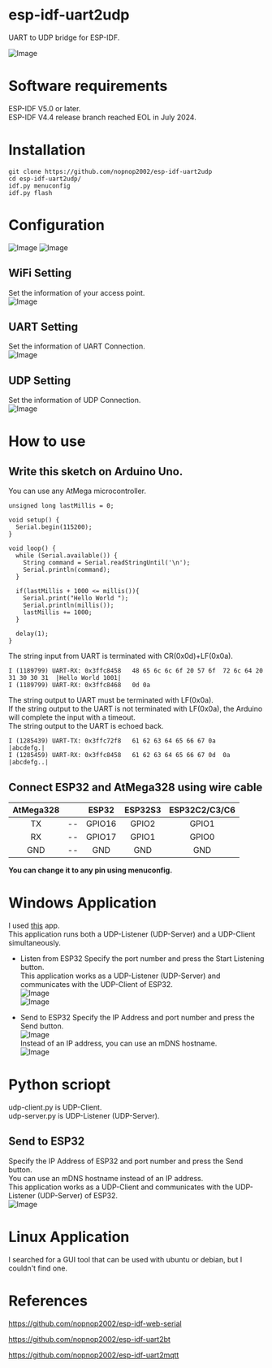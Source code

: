 # esp-idf-uart2udp
UART to UDP bridge for ESP-IDF.   

![Image](https://github.com/user-attachments/assets/a81ce56e-623d-4b42-88eb-07e5c5cb055a)

# Software requirements
ESP-IDF V5.0 or later.   
ESP-IDF V4.4 release branch reached EOL in July 2024.   


# Installation

```
git clone https://github.com/nopnop2002/esp-idf-uart2udp
cd esp-idf-uart2udp/
idf.py menuconfig
idf.py flash
```

# Configuration
![Image](https://github.com/user-attachments/assets/c72c8e65-54ba-4222-a8fa-0bbfd769b6f4)
![Image](https://github.com/user-attachments/assets/6e4fdd49-a535-4304-a2e9-a347c3f70e1f)

## WiFi Setting
Set the information of your access point.   
![Image](https://github.com/user-attachments/assets/6f00ec25-023f-4d48-b864-69a3261bdd0b)

## UART Setting
Set the information of UART Connection.   
![Image](https://github.com/user-attachments/assets/2903cf03-06d3-449f-a032-21d33652ff4d)

## UDP Setting
Set the information of UDP Connection.   
![Image](https://github.com/user-attachments/assets/10be168a-0604-4177-b0c8-4a7967beaccd)

# How to use   

## Write this sketch on Arduino Uno.   
You can use any AtMega microcontroller.   

```
unsigned long lastMillis = 0;

void setup() {
  Serial.begin(115200);
}

void loop() {
  while (Serial.available()) {
    String command = Serial.readStringUntil('\n');
    Serial.println(command);
  }

  if(lastMillis + 1000 <= millis()){
    Serial.print("Hello World ");
    Serial.println(millis());
    lastMillis += 1000;
  }

  delay(1);
}
```

The string input from UART is terminated with CR(0x0d)+LF(0x0a).   
```
I (1189799) UART-RX: 0x3ffc8458   48 65 6c 6c 6f 20 57 6f  72 6c 64 20 31 30 30 31  |Hello World 1001|
I (1189799) UART-RX: 0x3ffc8468   0d 0a
```

The string output to UART must be terminated with LF(0x0a).  
If the string output to the UART is not terminated with LF(0x0a), the Arduino will complete the input with a timeout.   
The string output to the UART is echoed back.   
```
I (1285439) UART-TX: 0x3ffc72f8   61 62 63 64 65 66 67 0a                           |abcdefg.|
I (1285459) UART-RX: 0x3ffc8458   61 62 63 64 65 66 67 0d  0a                       |abcdefg..|
```


## Connect ESP32 and AtMega328 using wire cable   

|AtMega328||ESP32|ESP32S3|ESP32C2/C3/C6|
|:-:|:-:|:-:|:-:|:-:|
|TX|--|GPIO16|GPIO2|GPIO1|
|RX|--|GPIO17|GPIO1|GPIO0|
|GND|--|GND|GND|GND|

__You can change it to any pin using menuconfig.__   


# Windows Application   
I used [this](https://sourceforge.net/projects/sockettest/) app.   
This application runs both a UDP-Listener (UDP-Server) and a UDP-Client simultaneously.   

- Listen from ESP32
	Specify the port number and press the Start Listening button.   
	This application works as a UDP-Listener (UDP-Server) and communicates with the UDP-Client of ESP32.   
	![Image](https://github.com/user-attachments/assets/30bb42e3-6828-4926-bbe5-7f068ef4a052)   
	![Image](https://github.com/user-attachments/assets/c0ef903a-d0a8-4b68-b653-349fc01ac183)   

- Send to ESP32
	Specify the IP Address and port number and press the Send button.   
	![Image](https://github.com/user-attachments/assets/f1d0002b-4f97-4ef4-8bf9-77eec030551e)   
	Instead of an IP address, you can use an mDNS hostname.   
	![Image](https://github.com/user-attachments/assets/5aafff5a-3bab-481d-b65f-98e3dc6fd25e)   

# Python scriopt   
udp-client.py is UDP-Client.   
udp-server.py is UDP-Listener (UDP-Server).   


## Send to ESP32
Specify the IP Address of ESP32 and port number and press the Send button.   
You can use an mDNS hostname instead of an IP address.   
This application works as a UDP-Client and communicates with the UDP-Listener (UDP-Server) of ESP32.   
![Image](https://github.com/user-attachments/assets/0d0d742f-d1ce-41e9-a405-50258b702bf9)

# Linux Application
I searched for a GUI tool that can be used with ubuntu or debian, but I couldn't find one.   

# References

https://github.com/nopnop2002/esp-idf-web-serial

https://github.com/nopnop2002/esp-idf-uart2bt

https://github.com/nopnop2002/esp-idf-uart2mqtt
